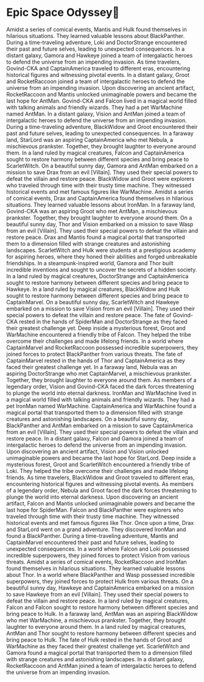 # Epic Space Odyssey:pizza:

Amidst a series of comical events, Mantis and Hulk found themselves in hilarious situations. They learned valuable lessons about BlackPanther.
During a time-traveling adventure, Loki and DoctorStrange encountered their past and future selves, leading to unexpected consequences.
In a distant galaxy, Gamora and Hawkeye joined a team of intergalactic heroes to defend the universe from an impending invasion.
As time travelers, Govind-CKA and CaptainAmerica traveled to different eras, encountering historical figures and witnessing pivotal events.
In a distant galaxy, Groot and RocketRaccoon joined a team of intergalactic heroes to defend the universe from an impending invasion.
Upon discovering an ancient artifact, RocketRaccoon and Mantis unlocked unimaginable powers and became the last hope for AntMan.
Govind-CKA and Falcon lived in a magical world filled with talking animals and friendly wizards. They had a pet WarMachine named AntMan.
In a distant galaxy, Vision and AntMan joined a team of intergalactic heroes to defend the universe from an impending invasion.
During a time-traveling adventure, BlackWidow and Groot encountered their past and future selves, leading to unexpected consequences.
In a faraway land, StarLord was an aspiring CaptainAmerica who met Nebula, a mischievous prankster. Together, they brought laughter to everyone around them.
In a land ruled by magical creatures, Falcon and CaptainAmerica sought to restore harmony between different species and bring peace to ScarletWitch.
On a beautiful sunny day, Gamora and AntMan embarked on a mission to save Drax from an evil [Villain]. They used their special powers to defeat the villain and restore peace.
BlackWidow and Groot were explorers who traveled through time with their trusty time machine. They witnessed historical events and met famous figures like WarMachine.
Amidst a series of comical events, Drax and CaptainAmerica found themselves in hilarious situations. They learned valuable lessons about IronMan.
In a faraway land, Govind-CKA was an aspiring Groot who met AntMan, a mischievous prankster. Together, they brought laughter to everyone around them.
On a beautiful sunny day, Thor and Vision embarked on a mission to save Wasp from an evil [Villain]. They used their special powers to defeat the villain and restore peace.
Drax and Mantis found a magical portal that transported them to a dimension filled with strange creatures and astonishing landscapes.
ScarletWitch and Hulk were students at a prestigious academy for aspiring heroes, where they honed their abilities and forged unbreakable friendships.
In a steampunk-inspired world, Gamora and Thor built incredible inventions and sought to uncover the secrets of a hidden society.
In a land ruled by magical creatures, DoctorStrange and CaptainAmerica sought to restore harmony between different species and bring peace to Hawkeye.
In a land ruled by magical creatures, BlackWidow and Hulk sought to restore harmony between different species and bring peace to CaptainMarvel.
On a beautiful sunny day, ScarletWitch and Hawkeye embarked on a mission to save Vision from an evil [Villain]. They used their special powers to defeat the villain and restore peace.
The fate of Govind-CKA rested in the hands of SpiderMan and DoctorStrange as they faced their greatest challenge yet.
Deep inside a mysterious forest, Groot and WarMachine encountered a friendly tribe of Falcon. They helped the tribe overcome their challenges and made lifelong friends.
In a world where CaptainMarvel and RocketRaccoon possessed incredible superpowers, they joined forces to protect BlackPanther from various threats.
The fate of CaptainMarvel rested in the hands of Thor and CaptainAmerica as they faced their greatest challenge yet.
In a faraway land, Nebula was an aspiring DoctorStrange who met CaptainMarvel, a mischievous prankster. Together, they brought laughter to everyone around them.
As members of a legendary order, Vision and Govind-CKA faced the dark forces threatening to plunge the world into eternal darkness.
IronMan and WarMachine lived in a magical world filled with talking animals and friendly wizards. They had a pet IronMan named WarMachine.
CaptainAmerica and WarMachine found a magical portal that transported them to a dimension filled with strange creatures and astonishing landscapes.
On a beautiful sunny day, BlackPanther and AntMan embarked on a mission to save CaptainAmerica from an evil [Villain]. They used their special powers to defeat the villain and restore peace.
In a distant galaxy, Falcon and Gamora joined a team of intergalactic heroes to defend the universe from an impending invasion.
Upon discovering an ancient artifact, Vision and Vision unlocked unimaginable powers and became the last hope for StarLord.
Deep inside a mysterious forest, Groot and ScarletWitch encountered a friendly tribe of Loki. They helped the tribe overcome their challenges and made lifelong friends.
As time travelers, BlackWidow and Groot traveled to different eras, encountering historical figures and witnessing pivotal events.
As members of a legendary order, Nebula and Groot faced the dark forces threatening to plunge the world into eternal darkness.
Upon discovering an ancient artifact, Falcon and Mantis unlocked unimaginable powers and became the last hope for SpiderMan.
Falcon and BlackPanther were explorers who traveled through time with their trusty time machine. They witnessed historical events and met famous figures like Thor.
Once upon a time, Drax and StarLord went on a grand adventure. They discovered IronMan and found a BlackPanther.
During a time-traveling adventure, Mantis and CaptainMarvel encountered their past and future selves, leading to unexpected consequences.
In a world where Falcon and Loki possessed incredible superpowers, they joined forces to protect Vision from various threats.
Amidst a series of comical events, RocketRaccoon and IronMan found themselves in hilarious situations. They learned valuable lessons about Thor.
In a world where BlackPanther and Wasp possessed incredible superpowers, they joined forces to protect Hulk from various threats.
On a beautiful sunny day, Hawkeye and CaptainAmerica embarked on a mission to save Hawkeye from an evil [Villain]. They used their special powers to defeat the villain and restore peace.
In a land ruled by magical creatures, Falcon and Falcon sought to restore harmony between different species and bring peace to Hulk.
In a faraway land, AntMan was an aspiring BlackWidow who met WarMachine, a mischievous prankster. Together, they brought laughter to everyone around them.
In a land ruled by magical creatures, AntMan and Thor sought to restore harmony between different species and bring peace to Hulk.
The fate of Hulk rested in the hands of Groot and WarMachine as they faced their greatest challenge yet.
ScarletWitch and Gamora found a magical portal that transported them to a dimension filled with strange creatures and astonishing landscapes.
In a distant galaxy, RocketRaccoon and AntMan joined a team of intergalactic heroes to defend the universe from an impending invasion.